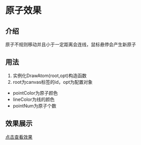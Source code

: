 # 原子效果

## 介绍

原子不规则移动并且小于一定距离会连线，鼠标悬停会产生新原子

## 用法

1. 实例化DrawAtom(root,opt)构造函数
1. root为canvas标签的id，opt为配置对象
* pointColor为原子颜色
* lineColor为线的颜色
* pointNum为原子个数

## 效果展示

[点击查看效果](https://jsfiddle.net/xpkq5tx3/1/)